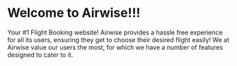 # Welcome to Airwise!!!

Your #1 Flight Booking website! Airwise provides a hassle free experience for all its users, ensuring they get to choose their desired flight easily! We at Airwise value our users the most, for which we have a number of features designed to cater to it.

